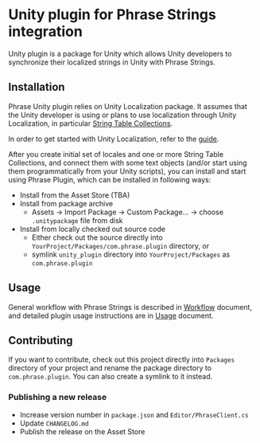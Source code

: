 # Unity plugin for Phrase Strings integration

Unity plugin is a package for Unity which allows Unity developers to synchronize their localized strings in Unity with Phrase Strings.

## Installation

Phrase Unity plugin relies on Unity Localization package. It assumes that the Unity developer is using or plans to use localization through Unity Localization, in particular [String Table Collections](https://docs.unity3d.com/Packages/com.unity.localization@1.5/manual/StringTables.html).

In order to get started with Unity Localization, refer to the [guide](https://docs.unity3d.com/Packages/com.unity.localization@1.5/manual/QuickStartGuideWithVariants.html).

After you create initial set of locales and one or more String Table Collections, and connect them with some text objects (and/or start using them programmatically from your Unity scripts), you can install and start using Phrase Plugin, which can be installed in following ways:

* Install from the Asset Store (TBA)
* Install from package archive
  * Assets → Import Package → Custom Package… → choose `.unitypackage` file from disk
* Install from locally checked out source code
  * Either check out the source directly into `YourProject/Packages/com.phrase.plugin` directory, or
  * symlink `unity_plugin` directory into `YourProject/Packages` as `com.phrase.plugin`

## Usage

General workflow with Phrase Strings is described in [Workflow](docs/workflow.md) document, and detailed plugin usage instructions are in [Usage](docs/usage.md) document.

## Contributing

If you want to contribute, check out this project directly into `Packages`
directory of your project and rename the package directory to
`com.phrase.plugin`. You can also create a symlink to it instead.

### Publishing a new release

* Increase version number in `package.json` and `Editor/PhraseClient.cs`
* Update `CHANGELOG.md`
* Publish the release on the Asset Store
